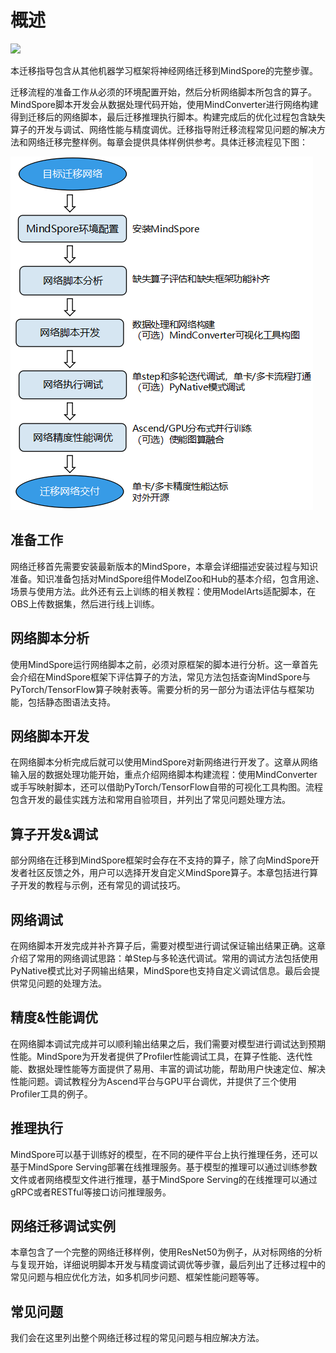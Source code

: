 # 概述

<a href="https://gitee.com/mindspore/docs/blob/master/docs/mindspore/migration_guide/source_zh_cn/overview.md" target="_blank"><img src="https://gitee.com/mindspore/docs/raw/master/resource/_static/logo_source.png"></a>

本迁移指导包含从其他机器学习框架将神经网络迁移到MindSpore的完整步骤。

迁移流程的准备工作从必须的环境配置开始，然后分析网络脚本所包含的算子。MindSpore脚本开发会从数据处理代码开始，使用MindConverter进行网络构建得到迁移后的网络脚本，最后迁移推理执行脚本。构建完成后的优化过程包含缺失算子的开发与调试、网络性能与精度调优。迁移指导附迁移流程常见问题的解决方法和网络迁移完整样例。每章会提供具体样例供参考。具体迁移流程见下图：

![flowchart](images/flowchart.PNG)

## 准备工作

网络迁移首先需要安装最新版本的MindSpore，本章会详细描述安装过程与知识准备。知识准备包括对MindSpore组件ModelZoo和Hub的基本介绍，包含用途、场景与使用方法。此外还有云上训练的相关教程：使用ModelArts适配脚本，在OBS上传数据集，然后进行线上训练。

## 网络脚本分析

使用MindSpore运行网络脚本之前，必须对原框架的脚本进行分析。这一章首先会介绍在MindSpore框架下评估算子的方法，常见方法包括查询MindSpore与PyTorch/TensorFlow算子映射表等。需要分析的另一部分为语法评估与框架功能，包括静态图语法支持。

## 网络脚本开发

在网络脚本分析完成后就可以使用MindSpore对新网络进行开发了。这章从网络输入层的数据处理功能开始，重点介绍网络脚本构建流程：使用MindConverter或手写映射脚本，还可以借助PyTorch/TensorFlow自带的可视化工具构图。流程包含开发的最佳实践方法和常用自验项目，并列出了常见问题处理方法。

## 算子开发&调试

部分网络在迁移到MindSpore框架时会存在不支持的算子，除了向MindSpore开发者社区反馈之外，用户可以选择开发自定义MindSpore算子。本章包括进行算子开发的教程与示例，还有常见的调试技巧。

## 网络调试

在网络脚本开发完成并补齐算子后，需要对模型进行调试保证输出结果正确。这章介绍了常用的网络调试思路：单Step与多轮迭代调试。常用的调试方法包括使用PyNative模式比对子网输出结果，MindSpore也支持自定义调试信息。最后会提供常见问题的处理方法。

## 精度&性能调优

在网络脚本调试完成并可以顺利输出结果之后，我们需要对模型进行调试达到预期性能。MindSpore为开发者提供了Profiler性能调试工具，在算子性能、迭代性能、数据处理性能等方面提供了易用、丰富的调试功能，帮助用户快速定位、解决性能问题。调试教程分为Ascend平台与GPU平台调优，并提供了三个使用Profiler工具的例子。

## 推理执行

MindSpore可以基于训练好的模型，在不同的硬件平台上执行推理任务，还可以基于MindSpore Serving部署在线推理服务。基于模型的推理可以通过训练参数文件或者网络模型文件进行推理，基于MindSpore Serving的在线推理可以通过gRPC或者RESTful等接口访问推理服务。

## 网络迁移调试实例

本章包含了一个完整的网络迁移样例，使用ResNet50为例子，从对标网络的分析与复现开始，详细说明脚本开发与精度调试调优等步骤，最后列出了迁移过程中的常见问题与相应优化方法，如多机同步问题、框架性能问题等等。

## 常见问题

我们会在这里列出整个网络迁移过程的常见问题与相应解决方法。
